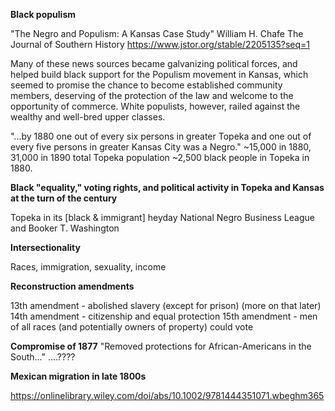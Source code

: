 
**Black populism**

"The Negro and Populism: A Kansas Case Study"
William H. Chafe
The Journal of Southern History
https://www.jstor.org/stable/2205135?seq=1

Many of these news sources became galvanizing political forces, and helped build black support for the Populism movement in Kansas, which seemed to promise the chance to become established community members, deserving of the protection of the law and welcome to the opportunity of commerce. White populists, however, railed against the wealthy and well-bred upper classes. 

"...by 1880 one out of every six persons in greater Topeka and one out of every five persons in greater Kansas City was a Negro."
~15,000 in 1880, 31,000 in 1890 total Topeka population
~2,500 black people in Topeka in 1880. 




**Black "equality," voting rights, and political activity in Topeka and Kansas at the turn of the century**

Topeka in its [black & immigrant] heyday
National Negro Business League and Booker T. Washington


**Intersectionality**

Races, immigration, sexuality, income

**Reconstruction amendments**

13th amendment - abolished slavery (except for prison) (more on that later)
14th amendment - citizenship and equal protection
15th amendment - men of all races (and potentially owners of property) could vote

**Compromise of 1877**
"Removed protections for African-Americans in the South..." ....????





**Mexican migration in late 1800s**




https://onlinelibrary.wiley.com/doi/abs/10.1002/9781444351071.wbeghm365


